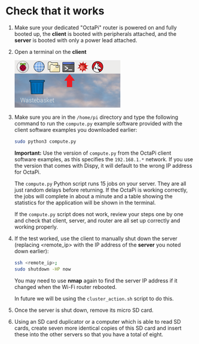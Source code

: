 # Check that it works

1. Make sure your dedicated "OctaPi" router is powered on and fully booted up, the **client** is booted with peripherals attached, and the **server** is booted with only a power lead attached.

1. Open a terminal on the **client**

    ![Terminal](images/terminal.png)

1. Make sure you are in the `/home/pi` directory and type the following command to run the `compute.py` example software provided with the client software examples you downloaded earlier:

    ```bash
    sudo python3 compute.py
    ```

    **Important:** Use the version of `compute.py` from the OctaPi client software examples, as this specifies the `192.168.1.*` network. If you use the version that comes with Dispy, it will default to the wrong IP address for OctaPi.

    The `compute.py` Python script runs 15 jobs on your server. They are all just random delays before returning. If the OctaPi is working correctly, the jobs will complete in about a minute and a table showing the statistics for the application will be shown in the terminal.

    If the `compute.py` script does not work, review your steps one by one and check that client, server, and router are all set up correctly and working properly.

1. If the test worked, use the client to manually shut down the server (replacing <remote_ip> with the IP address of the **server** you noted down earlier):

    ```bash
    ssh <remote_ip>;
    sudo shutdown -HP now
    ```

    You may need to use **nmap** again to find the server IP address if it changed when the Wi-Fi router rebooted.

    In future we will be using the `cluster_action.sh` script to do this.

1. Once the server is shut down, remove its micro SD card.

1. Using an SD card duplicator or a computer which is able to read SD cards, create seven more identical copies of this SD card and insert these into the other servers so that you have a total of eight.
